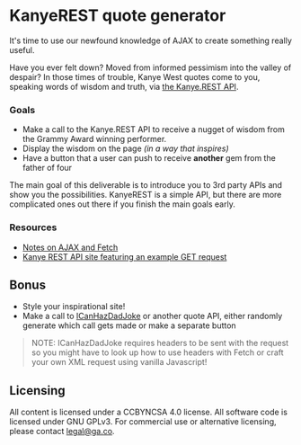 # KanyeREST quote generator

It's time to use our newfound knowledge of AJAX to create something really useful. 

Have you ever felt down? Moved from informed pessimism into the valley of despair? In those times of trouble, Kanye West quotes come to you, speaking words of wisdom and truth, via [the Kanye.REST API](https://kanye.rest/).

### Goals

* Make a call to the Kanye.REST API to receive a nugget of wisdom from the Grammy Award winning performer.
* Display the wisdom on the page _(in a way that inspires)_
* Have a button that a user can push to receive **another** gem from the father of four

The main goal of this deliverable is to introduce you to 3rd party APIs and show you the possibilities. KanyeREST is a simple API, but there are more complicated ones out there if you finish the main goals early.

### Resources

* [Notes on AJAX and Fetch](https://gawdiseattle.gitbook.io/wdi/00readme/ajax-fetch)
* [Kanye REST API site featuring an example GET request](https://kanye.rest/)

## Bonus

* Style your inspirational site!
* Make a call to [ICanHazDadJoke](https://icanhazdadjoke.com/api) or another quote API, either randomly generate which call gets made or make a separate button
> NOTE: ICanHazDadJoke requires headers to be sent with the request so you might have to look up how to use headers with Fetch or craft your own XML request using vanilla Javascript!

## Licensing
All content is licensed under a CC­BY­NC­SA 4.0 license.
All software code is licensed under GNU GPLv3. For commercial use or alternative licensing, please contact legal@ga.co.